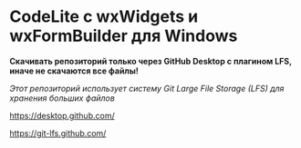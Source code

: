 # CodeLite с wxWidgets и wxFormBuilder для Windows
 

**Скачивать репозиторий только через GitHub Desktop с плагином LFS, иначе не скачаются все файлы!**

*Этот репозиторий использует систему Git Large File Storage (LFS) для хранения больших файлов*

https://desktop.github.com/

https://git-lfs.github.com/
